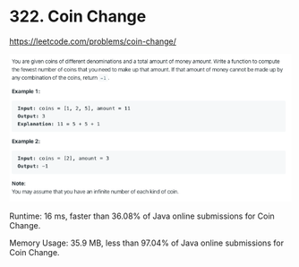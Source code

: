 # 322. Coin Change

https://leetcode.com/problems/coin-change/

![image](image.png)

Runtime: 16 ms, faster than 36.08% of Java online submissions for Coin Change.

Memory Usage: 35.9 MB, less than 97.04% of Java online submissions for Coin Change.

